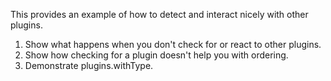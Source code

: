 This provides an example of how to detect and interact nicely with other plugins.

1. Show what happens when you don't check for or react to other plugins.
2. Show how checking for a plugin doesn't help you with ordering.
3. Demonstrate plugins.withType.
